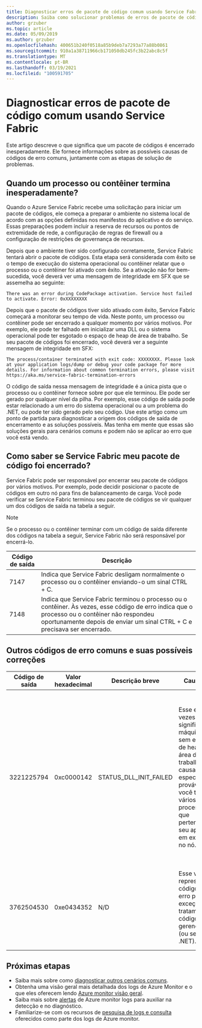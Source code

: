 ```yaml
---
title: Diagnosticar erros de pacote de código comum usando Service Fabric
description: Saiba como solucionar problemas de erros de pacote de código comum com o Azure Service Fabric
author: grzuber
ms.topic: article
ms.date: 05/09/2019
ms.author: grzuber
ms.openlocfilehash: 400651b240f0518a85b9deb7a7293a77a88b0861
ms.sourcegitcommit: 910a1a38711966cb171050db245fc3b22abc8c5f
ms.translationtype: MT
ms.contentlocale: pt-BR
ms.lasthandoff: 03/19/2021
ms.locfileid: "100591705"
---
```

# <a name="diagnose-common-code-package-errors-by-using-service-fabric"></a>Diagnosticar erros de pacote de código comum usando Service Fabric

Este artigo descreve o que significa que um pacote de códigos é encerrado inesperadamente. Ele fornece informações sobre as possíveis causas de códigos de erro comuns, juntamente com as etapas de solução de problemas.

## <a name="when-does-a-process-or-container-terminate-unexpectedly"></a>Quando um processo ou contêiner termina inesperadamente?

Quando o Azure Service Fabric recebe uma solicitação para iniciar um pacote de códigos, ele começa a preparar o ambiente no sistema local de acordo com as opções definidas nos manifestos do aplicativo e do serviço. Essas preparações podem incluir a reserva de recursos ou pontos de extremidade de rede, a configuração de regras de firewall ou a configuração de restrições de governança de recursos. 

Depois que o ambiente tiver sido configurado corretamente, Service Fabric tentará abrir o pacote de códigos. Esta etapa será considerada com êxito se o tempo de execução do sistema operacional ou contêiner relatar que o processo ou o contêiner foi ativado com êxito. Se a ativação não for bem-sucedida, você deverá ver uma mensagem de integridade em SFX que se assemelha ao seguinte:

```
There was an error during CodePackage activation. Service host failed to activate. Error: 0xXXXXXXXX
```

Depois que o pacote de códigos tiver sido ativado com êxito, Service Fabric começará a monitorar seu tempo de vida. Neste ponto, um processo ou contêiner pode ser encerrado a qualquer momento por vários motivos. Por exemplo, ele pode ter falhado em inicializar uma DLL ou o sistema operacional pode ter esgotado o espaço de heap de área de trabalho. Se seu pacote de códigos foi encerrado, você deverá ver a seguinte mensagem de integridade em SFX:

```
The process/container terminated with exit code: XXXXXXXX. Please look at your application logs/dump or debug your code package for more details. For information about common termination errors, please visit https://aka.ms/service-fabric-termination-errors
```

O código de saída nessa mensagem de integridade é a única pista que o processo ou o contêiner fornece sobre por que ele terminou. Ele pode ser gerado por qualquer nível da pilha. Por exemplo, esse código de saída pode estar relacionado a um erro do sistema operacional ou a um problema do .NET, ou pode ter sido gerado pelo seu código. Use este artigo como um ponto de partida para diagnosticar a origem dos códigos de saída de encerramento e as soluções possíveis. Mas tenha em mente que essas são soluções gerais para cenários comuns e podem não se aplicar ao erro que você está vendo.

## <a name="how-can-i-tell-if-service-fabric-terminated-my-code-package"></a>Como saber se Service Fabric meu pacote de código foi encerrado?

Service Fabric pode ser responsável por encerrar seu pacote de códigos por vários motivos. Por exemplo, pode decidir posicionar o pacote de códigos em outro nó para fins de balanceamento de carga. Você pode verificar se Service Fabric terminou seu pacote de códigos se vir qualquer um dos códigos de saída na tabela a seguir.

>[!NOTE]
> Se o processo ou o contêiner terminar com um código de saída diferente dos códigos na tabela a seguir, Service Fabric não será responsável por encerrá-lo.

Código de saída | Descrição
--------- | -----------
7147 | Indica que Service Fabric desligam normalmente o processo ou o contêiner enviando-o um sinal CTRL + C.
7148 | Indica que Service Fabric terminou o processo ou o contêiner. Às vezes, esse código de erro indica que o processo ou o contêiner não respondeu oportunamente depois de enviar um sinal CTRL + C e precisava ser encerrado.


## <a name="other-common-error-codes-and-their-potential-fixes"></a>Outros códigos de erro comuns e suas possíveis correções

Código de saída | Valor hexadecimal | Descrição breve | Causa raiz | Correção potencial
--------- | --------- | ----------------- | ---------- | -------------
3221225794 | 0xc0000142 | STATUS_DLL_INIT_FAILED | Esse erro às vezes significa que a máquina ficou sem espaço de heap de área de trabalho. Essa causa é especialmente provável se você tiver vários processos que pertencem ao seu aplicativo em execução no nó. | Se seu programa não foi criado para responder a sinais CTRL + C, você poderá habilitar a configuração **EnableActivateNoWindow** no manifesto do cluster. A habilitação dessa configuração significa que seu pacote de códigos será executado sem uma janela GUI e não receberá sinais CTRL + C. Essa ação também reduz a quantidade de espaço de heap de área de trabalho que cada processo consome. Se o seu pacote de códigos precisar receber sinais CTRL + C, você poderá aumentar o tamanho do heap de área de trabalho do nó.
3762504530 | 0xe0434352 | N/D | Esse valor representa o código de erro para uma exceção sem tratamento do código gerenciado (ou seja, .NET). | Esse código de saída indica que seu aplicativo gerou uma exceção que permanece sem tratamento e que encerrou o processo. Como a primeira etapa para determinar o que disparou esse erro, depure os logs e os arquivos de despejo do aplicativo.

## <a name="next-steps"></a>Próximas etapas

* Saiba mais sobre como [diagnosticar outros cenários comuns](service-fabric-diagnostics-common-scenarios.md).
* Obtenha uma visão geral mais detalhada dos logs de Azure Monitor e o que eles oferecem lendo [Azure monitor visão geral](../azure-monitor/overview.md).
* Saiba mais sobre [alertas](../azure-monitor/alerts/alerts-overview.md) de Azure monitor logs para auxiliar na detecção e no diagnóstico.
* Familiarize-se com os recursos de [pesquisa de logs e consulta](../azure-monitor/logs/log-query-overview.md) oferecidos como parte dos logs de Azure monitor.
